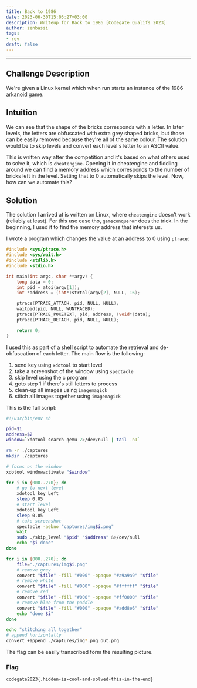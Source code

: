 ```yaml
---
title: Back to 1986
date: 2023-06-30T15:05:27+03:00
description: Writeup for Back to 1986 [Codegate Qualifs 2023]
author: zenbassi
tags:
- rev
draft: false
---
```

___

## Challenge Description

We're given a Linux kernel which when run starts an instance of the 1986
[arkanoid](https://en.wikipedia.org/wiki/Arkanoid) game.

## Intuition

We can see that the shape of the bricks corresponds with a letter. In later levels,
the letters are obfuscated with extra grey shaped bricks, but those can be easily 
removed because they're all of the same colour. The solution would be to skip levels
and convert each level's letter to an ASCII value.

This is written way after the competition and it's based on what others used to
solve it, which is `cheatengine`. Opening it in cheatengine and fiddling around we
can find a memory address which corresponds to the number of bricks left in the
level. Setting that to 0 automatically skips the level. Now, how can we automate this?

## Solution
 
The solution I arrived at is written on Linux, where `cheatengine` doesn't work
(reliably at least). For this use case tho, `gameconqueror` does the trick. In the
beginning, I used it to find the memory address that interests us.

I wrote a program which changes the value at an address to 0 using `ptrace`:

```c
#include <sys/ptrace.h>
#include <sys/wait.h>
#include <stdlib.h>
#include <stdio.h>

int main(int argc, char **argv) {
    long data = 0;
    int pid = atoi(argv[1]);
    int *address = (int*)strtol(argv[2], NULL, 16);

    ptrace(PTRACE_ATTACH, pid, NULL, NULL);
    waitpid(pid, NULL, WUNTRACED);
    ptrace(PTRACE_POKETEXT, pid, address, (void*)data);
    ptrace(PTRACE_DETACH, pid, NULL, NULL);

    return 0;
}
```
I used this as part of a shell script to automate the retrieval and de-obfuscation of
each letter. The main flow is the following:

1. send key using `xdotool` to start level
2. take a screenshot of the window using `spectacle`
3. skip level using the c program
4. goto step 1 if there's still letters to process
5. clean-up all images using `imagemagick`
6. stitch all images together using `imagemagick`

This is the full script:
```sh
#!/usr/bin/env sh

pid=$1
address=$2
window=`xdotool search qemu 2>/dev/null | tail -n1`

rm -r ./captures
mkdir ./captures

# focus on the window
xdotool windowactivate "$window"

for i in {000..270}; do
    # go to next level
    xdotool key Left
    sleep 0.05
    # start level
    xdotool key Left
    sleep 0.05
    # take screenshot
    spectacle -aebno "captures/img$i.png"
    wait
    sudo ./skip_level "$pid" "$address" &>/dev/null
    echo "$i done"
done

for i in {000..270}; do
    file="./captures/img$i.png"
    # remove grey
    convert "$file" -fill "#000" -opaque "#a9a9a9" "$file"
    # remove white
    convert "$file" -fill "#000" -opaque "#ffffff" "$file"
    # remove red
    convert "$file" -fill "#000" -opaque "#ff0000" "$file"
    # remove blue from the paddle
    convert "$file" -fill "#000" -opaque "#add8e6" "$file"
    echo "done $i"
done

echo "stitching all together"
# append horizontally
convert +append ./captures/img*.png out.png
```

The flag can be easily transcribed form the resulting picture.

### Flag

`codegate2023{.hidden-is-cool-and-solved-this-in-the-end}`
